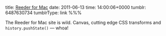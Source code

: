title: [Reeder for Mac](http://reederapp.com/mac/)
date: 2011-06-13
time: 14:00:06+0000
tumblr: 6487630734
tumblrType: link
%%%

The Reeder for Mac site is wild. Canvas, cutting edge CSS transforms and `history.pushState()` — whoa!
